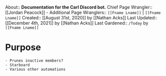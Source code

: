 About:: __Documentation for the Carl Discord bot.__
Chief Page Wrangler:: [[Jordan Peacock]]
    - Additional Page Wranglers:: `[[Fname Lname]]` | `[[Fname Lname]]`
Created:: [[August 31st, 2020]] by [[Nathan Acks]]
Last Updated:: [[December 4th, 2021]] by [[Nathan Acks]]
Last Gardened:: `/Today` by `[[Fname Lname]]`
# Purpose
    - Prunes inactive members?
    - Starboard
    - Various other automations
